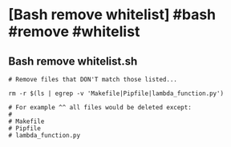 # [Bash remove whitelist] #bash #remove #whitelist

## Bash remove whitelist.sh

```shell
# Remove files that DON'T match those listed...

rm -r $(ls | egrep -v 'Makefile|Pipfile|lambda_function.py')

# For example ^^ all files would be deleted except:
#
# Makefile
# Pipfile
# lambda_function.py
```


